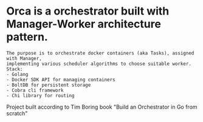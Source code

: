 # Orca is a orchestrator built with Manager-Worker architecture pattern.

	The purpose is to orchestrate docker containers (aka Tasks), assigned with Manager,
	implementing various scheduler algorithms to choose suitable worker.
	Stack:
	- Golang
	- Docker SDK API for managing containers
	- BoltDB for persistent storage
	- Cobra cli framework
	- Chi library for routing

Project built according to Tim Boring book "Build an Orchestrator in Go from scratch"